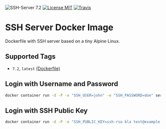 ![SSH-Server 7.2](https://img.shields.io/badge/SSH-7.2-brightgreen.svg?style=flat-square) [![License MIT](https://img.shields.io/badge/license-MIT-blue.svg?style=flat-square)](https://opensource.org/licenses/MIT) [![Travis](https://img.shields.io/travis/servivum/docker-ssh.svg?style=flat-square)](https://travis-ci.org/servivum/docker-ssh)

# SSH Server Docker Image

Dockerfile with SSH server based on a tiny Alpine Linux.

## Supported Tags

- `7.2`, `latest` [(Dockerfile)](https://github.com/servivum/docker-ssh)

## Login with Username and Password

```bash
docker container run -d -P -e "SSH_USER=john" -e "SSH_PASSWORD=doe" servivum/ssh
```

## Login with SSH Public Key

```bash
docker container run -d -P -e "SSH_PUBLIC_KEY=ssh-rsa bla test@example.com" servivum/ssh
```